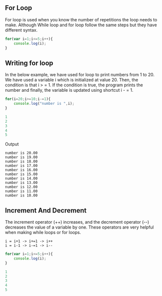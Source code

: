 ## For Loop


For loop is used when you know the number of repetitions the loop needs to make. 
Although While loop and for loop follow the same steps but they have different syntax.



```js
for(var i=1;i<=5;i++){
    console.log(i);
}
```
 
## Writing for loop

In the below example, we have used for loop to print numbers from 1 to 20. 
We have used a variable i which is initialized at value 20.
 Then, the condition is that i > = 1. If the condition is true,
 the program prints the number and finally,
  the variable is updated using shortcut i - = 1.




```js
for(i=20;i>=10;i-=1){
    console.log("number is ",i);
}
```

```js
1
2
3
4
5
``` 

Output

```
number is 20.00
number is 19.00
number is 18.00
number is 17.00
number is 16.00
number is 15.00
number is 14.00
number is 13.00
number is 12.00
number is 11.00
number is 10.00
```

## Increment And Decrement


The increment operator (++) increases, and the decrement operator (--)
 decreases the value of a variable by one. These operators are very helpful
  when making while loops or for loops.






```
i = i+1 -> i+=1 -> i++
i = i-1 -> i-=1 -> i--
```
 


```js
for(var i=1;i<=5;i++){
    console.log(i);
}
```


```js
1
2
3
4
5
``` 
